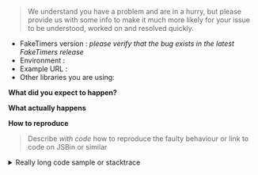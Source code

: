 <!--
Are you wondering how to do something with FakeTimers, or something else that is purely
usage related? Please post it to StackOverflow using the `sinon` and `lolex` labels.
This makes it possible for the bigger community to help answer your questions.

The issue tracker is solely meant for posting bugs, feature requests and non-usage related issues.
-->

> We understand you have a problem and are in a hurry, but please provide us with some info to make it much more likely for your issue to be understood, worked on and resolved quickly.


* FakeTimers version : _please verify that the bug exists in the latest FakeTimers release_
* Environment   : <!-- Browser, OS, ... -->
* Example URL   : <!-- If you have one, such as a jsbin -->
* Other libraries you are using:

**What did you expect to happen?**

**What actually happens**

**How to reproduce**
> Describe *with code* how to reproduce the faulty behaviour
> or link to code on JSBin or similar

<!-- Delete the section below if it is irrelevant to your issue -->
<details>
    <summary>Really long code sample or stacktrace</summary>

    If you need to provide a dump of a stack trace or
    other lengthy material, such as 80 lines of example code,
    please stuff it in a `<details>` tag such as this
    to make the issue more readable. Thanks.
</details>
